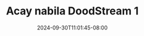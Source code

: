 --- 
title: "Acay nabila  DoodStream 1"
description: "  bokep Acay nabila  DoodStream 1   full baru"
date: 2024-09-30T11:01:45-08:00
file_code: "hzna0ec4z4pc"
draft: false
cover: "ard9gpq5k6x7rcws.jpg"
tags: ["Acay", "nabila", "DoodStream", "bokep-indo", "bokep-viral", "bokep-ig"]
length: 300
fld_id: "1482865"
foldername: "Acay Nabila"
categories: ["Acay Nabila"]
views: 0
---